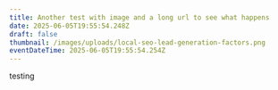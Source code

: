 ```yaml
---
title: Another test with image and a long url to see what happens
date: 2025-06-05T19:55:54.248Z
draft: false
thumbnail: /images/uploads/local-seo-lead-generation-factors.png
eventDateTime: 2025-06-05T19:55:54.254Z
---
```

t﻿esting